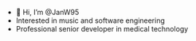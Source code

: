 - 👋 Hi, I’m @JanW95
- Interested in music and software engineering
- Professional senior developer in medical technology

<!---
JanW95/JanW95 is a ✨ special ✨ repository because its `README.md` (this file) appears on your GitHub profile.
You can click the Preview link to take a look at your changes.
--->
